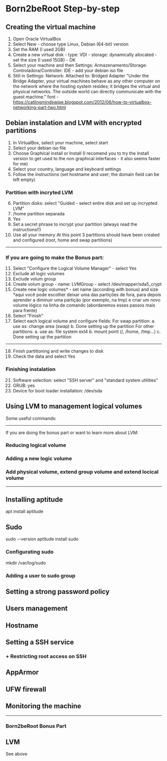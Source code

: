 # Born2beRoot Step-by-step

## Creating the virtual machine
 
1. Open Oracle VirtualBox 
2. Select New - choose type Linux, Debian (64-bit) version
3. Set the RAM (I used 2GB)
4. Create a new virtual disk - type: VDI - storage: dynamically allocated - set the size (I used 15GB) - OK
5. Select your machine and then Settings: Armazenamento/Storage: Controladora/Controller: IDE - add your debian iso file
6. Still in Settings: Network: Attached to: Bridged Adapter
"Under the Bridge Adapter, your virtual machines behave as any other computer on the network where the hosting system resides; it bridges the virtual and physical networks. The outside world can directly communicate with the guest machine." font - https://catlingmindswipe.blogspot.com/2012/06/how-to-virtualbox-networking-part-two.html


## Debian instalation and LVM with encrypted partitions

1. In VirtualBox, select your machine, select start
2. Select your debian iso file
3. Choose Graphical install or Install (I recomend you to try the Install version to get used to the non graphical interfaces - it also seems faster for me)
4. Select your country, language and keyboard settings
5. Follow the instructions (set hostname and user; the domain field can be left empty)

### Partition with incryted LVM
6. Partition disks: select "Guided - select entire disk and set up incrypted LVM"
7. /home partition separada
8. Yes
9. Set a secret phrase to incrypt your partition (always read the instructions!!)
10. Use all your memory
At this point 3 partitions should have been created and configured (root, home and swap partitions)

-------------------------------------------------------------------------
### If you are going to make the Bonus part:
11. Select "Configure the Logical Volume Manager" - select Yes
12. Exclude all logic volumes
13. Exclude volum group
14. Create volum group - name: LVMGroup - select /dev/mapper/sda5_crypt
15. Create new logic volumes* - set name (according with bonus) and size 
*aqui você pode escolher deixar uma das partições de fora, para depois aprender a diminuir uma partição (por exemplo, na tmp) e criar um novo volume lógico na linha de comando (abordaremos esses passos mais para frente)
16. Select "Finish"
17. Select each logical volume and configure fields: 
    For swap partition: 
      a. use as: change area (swap)
      b. Done setting up the partition
    For other partitions:
      a. use as: file system ext4
      b. mount point (/, /home, /tmp...)
      c. Done setting up the partition
---------------------------------------------------------------------------

18. Finish partitioning and write changes to disk
20. Check the data and select Yes

### Finishing instalation
21. Software selection: select "SSH server" and "standard system utilities"
22. GRUB: yes
23. Device for boot loader installation: /dev/sda

## Using LVM to management logical volumes

Some useful commands:


---------------------------------------------------------------------------
If you are doing the bonus part or want to learn more about LVM:

### Reducing logical volume

### Adding a new logic volume

### Add physical volume, extend group volume and extend locical volume

---------------------------------------------------------------------------
## Installing aptitude

apt install aptitude

## Sudo

sudo --version
aptitude install sudo

### Configurating sudo

mkdir /var/log/sudo


### Adding a user to sudo group



## Setting a strong password policy

## Users management

## Hostname

## Setting a SSH service

### + Restricting root access on SSH

## AppArmor

## UFW firewall

## Monitoring the machine


---------------------------------------------------------------------------
### Born2beRoot Bonus Part

## LVM
See above



